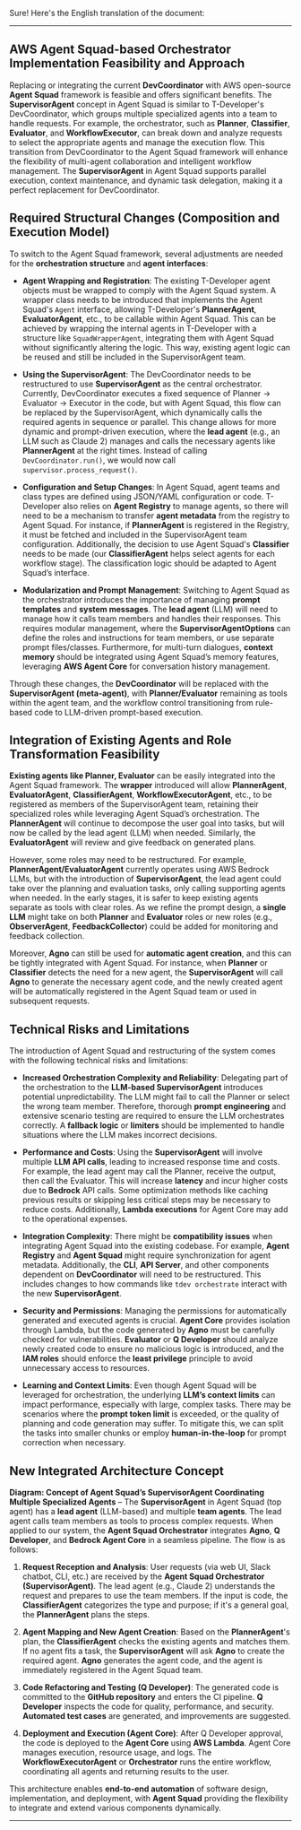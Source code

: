 Sure! Here's the English translation of the document:

---

## AWS Agent Squad-based Orchestrator Implementation Feasibility and Approach

Replacing or integrating the current **DevCoordinator** with AWS open-source **Agent Squad** framework is feasible and offers significant benefits. The **SupervisorAgent** concept in Agent Squad is similar to T-Developer's DevCoordinator, which groups multiple specialized agents into a team to handle requests. For example, the orchestrator, such as **Planner**, **Classifier**, **Evaluator**, and **WorkflowExecutor**, can break down and analyze requests to select the appropriate agents and manage the execution flow. This transition from DevCoordinator to the Agent Squad framework will enhance the flexibility of multi-agent collaboration and intelligent workflow management. The **SupervisorAgent** in Agent Squad supports parallel execution, context maintenance, and dynamic task delegation, making it a perfect replacement for DevCoordinator.

## Required Structural Changes (Composition and Execution Model)

To switch to the Agent Squad framework, several adjustments are needed for the **orchestration structure** and **agent interfaces**:

* **Agent Wrapping and Registration**: The existing T-Developer agent objects must be wrapped to comply with the Agent Squad system. A wrapper class needs to be introduced that implements the Agent Squad's `Agent` interface, allowing T-Developer's **PlannerAgent**, **EvaluatorAgent**, etc., to be callable within Agent Squad. This can be achieved by wrapping the internal agents in T-Developer with a structure like `SquadWrapperAgent`, integrating them with Agent Squad without significantly altering the logic. This way, existing agent logic can be reused and still be included in the SupervisorAgent team.

* **Using the SupervisorAgent**: The DevCoordinator needs to be restructured to use **SupervisorAgent** as the central orchestrator. Currently, DevCoordinator executes a fixed sequence of Planner → Evaluator → Executor in the code, but with Agent Squad, this flow can be replaced by the SupervisorAgent, which dynamically calls the required agents in sequence or parallel. This change allows for more dynamic and prompt-driven execution, where the **lead agent** (e.g., an LLM such as Claude 2) manages and calls the necessary agents like **PlannerAgent** at the right times. Instead of calling `DevCoordinator.run()`, we would now call `supervisor.process_request()`.

* **Configuration and Setup Changes**: In Agent Squad, agent teams and class types are defined using JSON/YAML configuration or code. T-Developer also relies on **Agent Registry** to manage agents, so there will need to be a mechanism to transfer **agent metadata** from the registry to Agent Squad. For instance, if **PlannerAgent** is registered in the Registry, it must be fetched and included in the SupervisorAgent team configuration. Additionally, the decision to use Agent Squad's **Classifier** needs to be made (our **ClassifierAgent** helps select agents for each workflow stage). The classification logic should be adapted to Agent Squad’s interface.

* **Modularization and Prompt Management**: Switching to Agent Squad as the orchestrator introduces the importance of managing **prompt templates** and **system messages**. The **lead agent** (LLM) will need to manage how it calls team members and handles their responses. This requires modular management, where the **SupervisorAgentOptions** can define the roles and instructions for team members, or use separate prompt files/classes. Furthermore, for multi-turn dialogues, **context memory** should be integrated using Agent Squad’s memory features, leveraging **AWS Agent Core** for conversation history management.

Through these changes, the **DevCoordinator** will be replaced with the **SupervisorAgent (meta-agent)**, with **Planner/Evaluator** remaining as tools within the agent team, and the workflow control transitioning from rule-based code to LLM-driven prompt-based execution.

## Integration of Existing Agents and Role Transformation Feasibility

**Existing agents like Planner, Evaluator** can be easily integrated into the Agent Squad framework. The **wrapper** introduced will allow **PlannerAgent**, **EvaluatorAgent**, **ClassifierAgent**, **WorkflowExecutorAgent**, etc., to be registered as members of the SupervisorAgent team, retaining their specialized roles while leveraging Agent Squad’s orchestration. The **PlannerAgent** will continue to decompose the user goal into tasks, but will now be called by the lead agent (LLM) when needed. Similarly, the **EvaluatorAgent** will review and give feedback on generated plans.

However, some roles may need to be restructured. For example, **PlannerAgent/EvaluatorAgent** currently operates using AWS Bedrock LLMs, but with the introduction of **SupervisorAgent**, the lead agent could take over the planning and evaluation tasks, only calling supporting agents when needed. In the early stages, it is safer to keep existing agents separate as tools with clear roles. As we refine the prompt design, a **single LLM** might take on both **Planner** and **Evaluator** roles or new roles (e.g., **ObserverAgent**, **FeedbackCollector**) could be added for monitoring and feedback collection.

Moreover, **Agno** can still be used for **automatic agent creation**, and this can be tightly integrated with Agent Squad. For instance, when **Planner** or **Classifier** detects the need for a new agent, the **SupervisorAgent** will call **Agno** to generate the necessary agent code, and the newly created agent will be automatically registered in the Agent Squad team or used in subsequent requests.

## Technical Risks and Limitations

The introduction of Agent Squad and restructuring of the system comes with the following technical risks and limitations:

* **Increased Orchestration Complexity and Reliability**: Delegating part of the orchestration to the **LLM-based SupervisorAgent** introduces potential unpredictability. The LLM might fail to call the Planner or select the wrong team member. Therefore, thorough **prompt engineering** and extensive scenario testing are required to ensure the LLM orchestrates correctly. A **fallback logic** or **limiters** should be implemented to handle situations where the LLM makes incorrect decisions.

* **Performance and Costs**: Using the **SupervisorAgent** will involve multiple **LLM API calls**, leading to increased response time and costs. For example, the lead agent may call the Planner, receive the output, then call the Evaluator. This will increase **latency** and incur higher costs due to **Bedrock** API calls. Some optimization methods like caching previous results or skipping less critical steps may be necessary to reduce costs. Additionally, **Lambda executions** for Agent Core may add to the operational expenses.

* **Integration Complexity**: There might be **compatibility issues** when integrating Agent Squad into the existing codebase. For example, **Agent Registry** and **Agent Squad** might require synchronization for agent metadata. Additionally, the **CLI**, **API Server**, and other components dependent on **DevCoordinator** will need to be restructured. This includes changes to how commands like `tdev orchestrate` interact with the new **SupervisorAgent**.

* **Security and Permissions**: Managing the permissions for automatically generated and executed agents is crucial. **Agent Core** provides isolation through Lambda, but the code generated by **Agno** must be carefully checked for vulnerabilities. **Evaluator** or **Q Developer** should analyze newly created code to ensure no malicious logic is introduced, and the **IAM roles** should enforce the **least privilege** principle to avoid unnecessary access to resources.

* **Learning and Context Limits**: Even though Agent Squad will be leveraged for orchestration, the underlying **LLM’s context limits** can impact performance, especially with large, complex tasks. There may be scenarios where the **prompt token limit** is exceeded, or the quality of planning and code generation may suffer. To mitigate this, we can split the tasks into smaller chunks or employ **human-in-the-loop** for prompt correction when necessary.

## New Integrated Architecture Concept

**Diagram: Concept of Agent Squad’s SupervisorAgent Coordinating Multiple Specialized Agents** – The **SupervisorAgent** in Agent Squad (top agent) has a **lead agent** (LLM-based) and multiple **team agents**. The lead agent calls team members as tools to process complex requests. When applied to our system, the **Agent Squad Orchestrator** integrates **Agno**, **Q Developer**, and **Bedrock Agent Core** in a seamless pipeline. The flow is as follows:

1. **Request Reception and Analysis**: User requests (via web UI, Slack chatbot, CLI, etc.) are received by the **Agent Squad Orchestrator (SupervisorAgent)**. The lead agent (e.g., Claude 2) understands the request and prepares to use the team members. If the input is code, the **ClassifierAgent** categorizes the type and purpose; if it's a general goal, the **PlannerAgent** plans the steps.

2. **Agent Mapping and New Agent Creation**: Based on the **PlannerAgent**'s plan, the **ClassifierAgent** checks the existing agents and matches them. If no agent fits a task, the **SupervisorAgent** will ask **Agno** to create the required agent. **Agno** generates the agent code, and the agent is immediately registered in the Agent Squad team.

3. **Code Refactoring and Testing (Q Developer)**: The generated code is committed to the **GitHub repository** and enters the CI pipeline. **Q Developer** inspects the code for quality, performance, and security. **Automated test cases** are generated, and improvements are suggested.

4. **Deployment and Execution (Agent Core)**: After Q Developer approval, the code is deployed to the **Agent Core** using **AWS Lambda**. Agent Core manages execution, resource usage, and logs. The **WorkflowExecutorAgent** or **Orchestrator** runs the entire workflow, coordinating all agents and returning results to the user.

This architecture enables **end-to-end automation** of software design, implementation, and deployment, with **Agent Squad** providing the flexibility to integrate and extend various components dynamically.

---